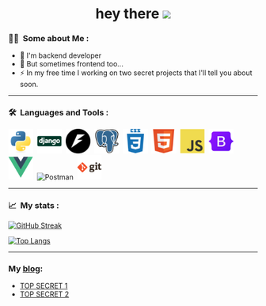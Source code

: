 <h1 align="center">hey there <img src="https://media.giphy.com/media/hvRJCLFzcasrR4ia7z/giphy.gif" width="30px"></h1>

### :woman_technologist: &nbsp;Some about Me :


- 🔭 I'm backend developer
- 🌱 But sometimes frontend too...
- ⚡ In my free time I working on two secret projects that I'll tell you about soon.

---

### 🛠 &nbsp;Languages and Tools :

<p>
  <img src="https://github.com/devicons/devicon/blob/master/icons/python/python-original.svg" title="Java" alt="Python" width="50" height="50"/>&nbsp;
  <img src="https://github.com/devicons/devicon/blob/master/icons/django/django-original.svg"  title="Django" alt="Django" width="50" height="50"/>&nbsp;
  <img src="https://raw.githubusercontent.com/simple-icons/simple-icons/master/icons/fastapi.svg" title="FastpAPI"  alt="FastpAPI" width="50" height="50"/>&nbsp;
  <img src="https://github.com/devicons/devicon/blob/master/icons/postgresql/postgresql-original.svg"  title="Postgresql" alt="Postgresql" width="50" height="50"/>&nbsp;
  <img src="https://github.com/devicons/devicon/blob/master/icons/css3/css3-plain-wordmark.svg"  title="CSS3" alt="CSS" width="50" height="50"/>&nbsp;
  <img src="https://github.com/devicons/devicon/blob/master/icons/html5/html5-original.svg" title="HTML5" alt="HTML" width="50" height="50"/>&nbsp;
  <img src="https://github.com/devicons/devicon/blob/master/icons/javascript/javascript-original.svg" title="JavaScript" alt="JavaScript" width="50" height="50"/>&nbsp;
  <img src="https://github.com/devicons/devicon/blob/master/icons/bootstrap/bootstrap-original.svg" title="bootstrap" alt="bootstrap" width="50" height="50"/>&nbsp;
  <img src="https://github.com/devicons/devicon/blob/master/icons/vuejs/vuejs-original.svg" title="Vue" alt="Vue" width="50" height="50"/>&nbsp;
  <img src="https://www.vectorlogo.zone/logos/getpostman/getpostman-icon.svg" title="Postman"  alt="Postman" width="50" height="50"/>&nbsp;
  <img src="https://github.com/devicons/devicon/blob/master/icons/git/git-original-wordmark.svg" title="Git" **alt="Git" width="50" height="50"/>&nbsp;
</p>

---

### 📈 &nbsp;My stats :

[![GitHub Streak](http://github-readme-streak-stats.herokuapp.com?user=reksikan&theme=dark&background=000000)](https://git.io/streak-stats)

[![Top Langs](https://github-readme-stats.vercel.app/api/top-langs/?username=reksikan&layout=compact&theme=vision-friendly-dark)](https://github.com/anuraghazra/github-readme-stats)

---

### My [blog](https://github.com/reksikan):
- [TOP SECRET 1](https://github.com/reksikan)
- [TOP SECRET 2](https://github.com/reksikan)
